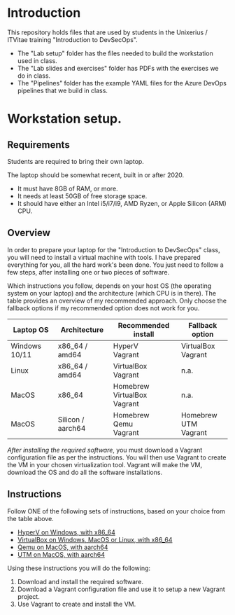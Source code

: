 # Introduction

This repository holds files that are used by students in the Unixerius / ITVitae training "Introduction to DevSecOps". 

* The "Lab setup" folder has the files needed to build the workstation used in class.
* The "Lab slides and exercises" folder has PDFs with the exercises we do in class.
* The "Pipelines" folder has the example YAML files for the Azure DevOps pipelines that we build in class.


# Workstation setup.

## Requirements

Students are required to bring their own laptop.

The laptop should be somewhat recent, built in or after 2020. 

* It must have 8GB of RAM, or more.
* It needs at least 50GB of free storage space.
* It should have either an Intel i5/i7/i9, AMD Ryzen, or Apple Silicon (ARM) CPU.


## Overview

In order to prepare your laptop for the "Introduction to DevSecOps" class, you will need to install a virtual machine with tools. I have prepared everything for you, all the hard work's been done. You just need to follow a few steps, after installing one or two pieces of software. 

Which instructions you follow, depends on your host OS (the operating system on your laptop) and the architecture (which CPU is in there). The table provides an overview of my recommended approach. Only choose the fallback options if my recommended option does not work for you.

| Laptop OS     | Architecture      | Recommended install                   | Fallback option                |
| ------------- | ----------------- | ------------------------------------- | ------------------------------ |
| Windows 10/11 | x86_64 / amd64    | HyperV<br />Vagrant                   | VirtualBox<br />Vagrant        |
| Linux         | x86_64 / amd64    | VirtualBox<br />Vagrant               | n.a.                           |
| MacOS         | x86_64            | Homebrew<br />VirtualBox<br />Vagrant | n.a.                           |
| MacOS         | Silicon / aarch64 | Homebrew<br />Qemu<br />Vagrant       | Homebrew<br />UTM<br />Vagrant |

*After installing the required software*, you must download a Vagrant configuration file as per the instructions. You will then use Vagrant to create the VM in your chosen virtualization tool. Vagrant will make the VM, download the OS and do all the software installations.


## Instructions

Follow ONE of the following sets of instructions, based on your choice from the table above.

* [HyperV on Windows, with x86_64](https://github.com/unixerius/DSO/blob/readme-july/Lab%20setup/HyperV-instructions.md)
* [VirtualBox on Windows, MacOS or Linux, with x86_64](https://github.com/unixerius/DSO/blob/readme-july/Lab%20setup/VirtualBox-instructions.md)
* [Qemu on MacOS, with aarch64](https://github.com/unixerius/DSO/blob/readme-july/Lab%20setup/Qemu-instructions.md)
* [UTM on MacOS, with aarch64](https://github.com/unixerius/DSO/blob/readme-july/Lab%20setup/UTM-instructions.md)

Using these instructions you will do the following:

1. Download and install the required software.
2. Download a Vagrant configuration file and use it to setup a new Vagrant project.
3. Use Vagrant to create and install the VM.

